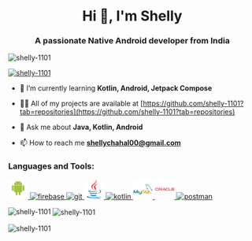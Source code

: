 <h1 align="center">Hi 👋, I'm Shelly</h1>
<h3 align="center">A passionate Native Android developer from India</h3>

<p align="left"> <img src="https://komarev.com/ghpvc/?username=shelly-1101&label=Profile%20views&color=0e75b6&style=flat" alt="shelly-1101" /> </p>

<p align="left"> <a href="https://github.com/ryo-ma/github-profile-trophy"><img src="https://github-profile-trophy.vercel.app/?username=shelly-1101" alt="shelly-1101" /></a> </p>

- 🌱 I’m currently learning **Kotlin, Android, Jetpack Compose**

- 👨‍💻 All of my projects are available at [https://github.com/shelly-1101?tab=repositories](https://github.com/shelly-1101?tab=repositories)

- 💬 Ask me about **Java, Kotlin, Android**

- 📫 How to reach me **shellychahal00@gmail.com**

<p align="left">
</p>

<h3 align="left">Languages and Tools:</h3>
<p align="left"> <a href="https://developer.android.com" target="_blank" rel="noreferrer"> <img src="https://raw.githubusercontent.com/devicons/devicon/master/icons/android/android-original-wordmark.svg" alt="android" width="40" height="40"/> </a> <a href="https://firebase.google.com/" target="_blank" rel="noreferrer"> <img src="https://www.vectorlogo.zone/logos/firebase/firebase-icon.svg" alt="firebase" width="40" height="40"/> </a> <a href="https://git-scm.com/" target="_blank" rel="noreferrer"> <img src="https://www.vectorlogo.zone/logos/git-scm/git-scm-icon.svg" alt="git" width="40" height="40"/> </a> <a href="https://www.java.com" target="_blank" rel="noreferrer"> <img src="https://raw.githubusercontent.com/devicons/devicon/master/icons/java/java-original.svg" alt="java" width="40" height="40"/> </a> <a href="https://kotlinlang.org" target="_blank" rel="noreferrer"> <img src="https://www.vectorlogo.zone/logos/kotlinlang/kotlinlang-icon.svg" alt="kotlin" width="40" height="40"/> </a> <a href="https://www.mysql.com/" target="_blank" rel="noreferrer"> <img src="https://raw.githubusercontent.com/devicons/devicon/master/icons/mysql/mysql-original-wordmark.svg" alt="mysql" width="40" height="40"/> </a> <a href="https://www.oracle.com/" target="_blank" rel="noreferrer"> <img src="https://raw.githubusercontent.com/devicons/devicon/master/icons/oracle/oracle-original.svg" alt="oracle" width="40" height="40"/> </a> <a href="https://postman.com" target="_blank" rel="noreferrer"> <img src="https://www.vectorlogo.zone/logos/getpostman/getpostman-icon.svg" alt="postman" width="40" height="40"/> </a> </p>

<p><img align="left" src="https://github-readme-stats.vercel.app/api/top-langs?username=shelly-1101&show_icons=true&locale=en&layout=compact" alt="shelly-1101" /></p>

<p>&nbsp;<img align="center" src="https://github-readme-stats.vercel.app/api?username=shelly-1101&show_icons=true&locale=en" alt="shelly-1101" /></p>

<p><img align="center" src="https://github-readme-streak-stats.herokuapp.com/?user=shelly-1101&" alt="shelly-1101" /></p>

